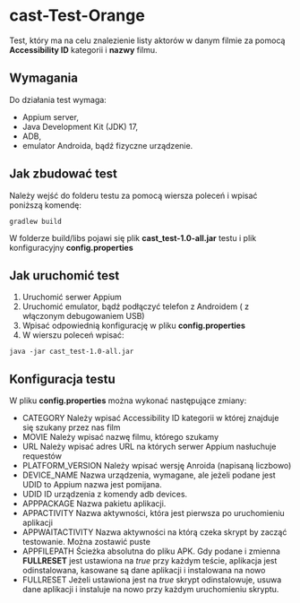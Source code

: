 # cast-Test-Orange
Test, który ma na celu znalezienie listy aktorów w danym filmie za pomocą __Accessibility ID__ kategorii i __nazwy__ filmu.

## Wymagania
Do działania test wymaga:
- Appium server,
- Java Development Kit (JDK) 17,
- ADB,
- emulator Androida, bądź fizyczne urządzenie.

## Jak zbudować test
Należy wejść do folderu testu za pomocą wiersza poleceń i wpisać poniższą komendę:
```
gradlew build
```
W folderze build/libs pojawi się plik __cast_test-1.0-all.jar__ testu i plik konfiguracyjny __config.properties__

## Jak uruchomić test
1. Uruchomić serwer Appium
2. Uruchomić emulator, bądź podłączyć telefon z Androidem ( z włączonym debugowaniem USB)
3. Wpisać odpowiednią konfigurację w pliku __config.properties__
4. W wierszu poleceń wpisać:
```
java -jar cast_test-1.0-all.jar
```

## Konfiguracja testu
W pliku __config.properties__ można wykonać następujące zmiany:
- CATEGORY
Należy wpisać Accessibility ID kategorii w której znajduje się szukany przez nas film
- MOVIE
Należy wpisać nazwę filmu, którego szukamy
- URL
Należy wpisać adres URL na których serwer Appium nasłuchuje requestów
- PLATFORM_VERSION
Należy wpisać wersję Anroida (napisaną liczbowo)
- DEVICE_NAME
Nazwa urządzenia, wymagane, ale jeżeli podane jest UDID to Appium nazwa jest pomijana.
- UDID
ID urządzenia z komendy adb devices.
- APPPACKAGE
Nazwa pakietu aplikacji.
- APPACTIVITY
Nazwa aktywności, która jest pierwsza po uruchomieniu aplikacji
- APPWAITACTIVITY
Nazwa aktywności na którą czeka skrypt by zacząć testowanie. Można zostawić puste
- APPFILEPATH
Ścieżka absolutna do pliku APK. Gdy podane i zmienna __FULLRESET__ jest ustawiona na _true_ przy każdym teście, aplikacja jest odinstalowana, kasowane są dane aplikacji i instalowana na nowo
- FULLRESET
Jeżeli ustawiona jest na _true_ skrypt odinstalowuje, usuwa dane aplikacji i instaluje na nowo przy każdym uruchomieniu skryptu.

